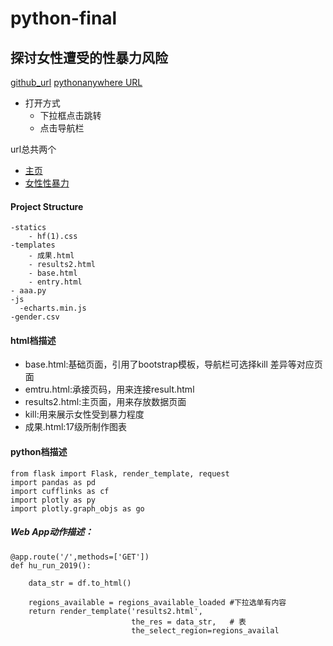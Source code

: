 # python-final
## 探讨女性遭受的性暴力风险
[github_url](https://github.com/cheyennellin/python-final)
[pythonanywhere URL](http://doublegood.pythonanywhere.com/)

* 打开方式
   * 下拉框点击跳转
   * 点击导航栏
 
url总共两个
* [主页](http://doublegood.pythonanywhere.com/)
* [女性性暴力](http://nfunm059.gitee.io/index/)

#### Project Structure
    -statics
        - hf(1).css
    -templates
        - 成果.html
		- results2.html
		- base.html
		- entry.html
    - aaa.py
    -js
      -echarts.min.js
    -gender.csv

#### html档描述
- base.html:基础页面，引用了bootstrap模板，导航栏可选择kill 差异等对应页面
- emtru.html:承接页码，用来连接result.html
- results2.html:主页面，用来存放数据页面
- kill:用来展示女性受到暴力程度
- 成果.html:17级所制作图表

#### python档描述
```
from flask import Flask, render_template, request
import pandas as pd
import cufflinks as cf
import plotly as py
import plotly.graph_objs as go
```

##### Web App动作描述：
```
@app.route('/',methods=['GET'])
def hu_run_2019():

    data_str = df.to_html()  
    
    regions_available = regions_available_loaded #下拉选单有内容
    return render_template('results2.html',
                           the_res = data_str,   # 表
                           the_select_region=regions_availal
```




